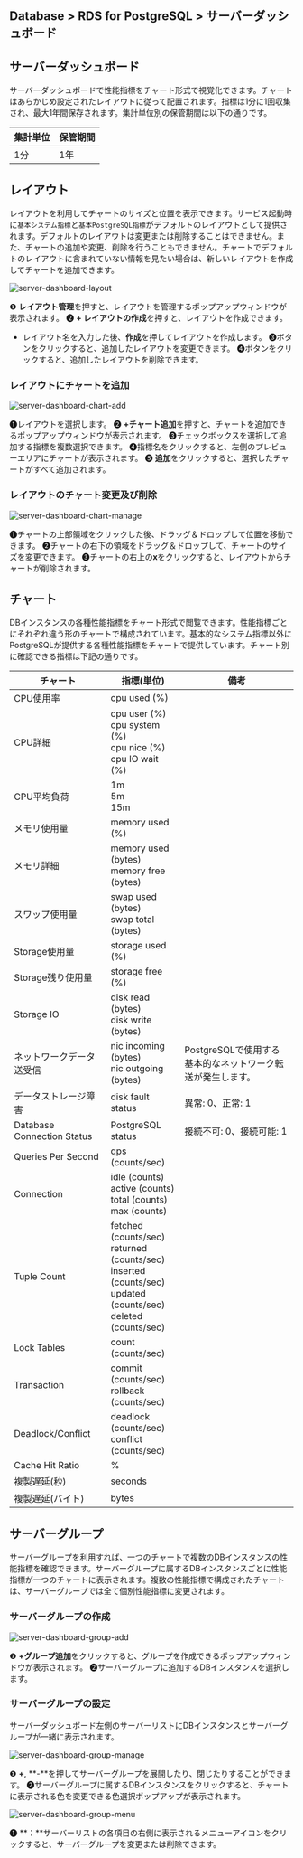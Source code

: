 ## Database > RDS for PostgreSQL > サーバーダッシュボード

## サーバーダッシュボード

サーバーダッシュボードで性能指標をチャート形式で視覚化できます。チャートはあらかじめ設定されたレイアウトに従って配置されます。指標は1分に1回収集され、最大1年間保存されます。集計単位別の保管期間は以下の通りです。

| 集計単位 | 保管期間 |
|-------|-------|
| 1分  | 1年  |

## レイアウト

レイアウトを利用してチャートのサイズと位置を表示できます。サービス起動時に`基本システム指標`と`基本PostgreSQL指標`がデフォルトのレイアウトとして提供されます。デフォルトのレイアウトは変更または削除することはできません。また、チャートの追加や変更、削除を行うこともできません。チャートでデフォルトのレイアウトに含まれていない情報を見たい場合は、新しいレイアウトを作成してチャートを追加できます。

![server-dashboard-layout](https://static.toastoven.net/prod_rds_postgres/20240813/server-dashboard-layout-ja.png)

❶ **レイアウト管理**を押すと、レイアウトを管理するポップアップウィンドウが表示されます。
❷ **+ レイアウトの作成**を押すと、レイアウトを作成できます。
- レイアウト名を入力した後、**作成**を押してレイアウトを作成します。
❸ボタンをクリックすると、追加したレイアウトを変更できます。
❹ボタンをクリックすると、追加したレイアウトを削除できます。

### レイアウトにチャートを追加

![server-dashboard-chart-add](https://static.toastoven.net/prod_rds_postgres/20240813/server-dashboard-chart-add-ja.png)

❶レイアウトを選択します。
❷ **+チャート追加**を押すと、チャートを追加できるポップアップウィンドウが表示されます。
❸チェックボックスを選択して追加する指標を複数選択できます。
❹指標名をクリックすると、左側のプレビューエリアにチャートが表示されます。
❺ **追加**をクリックすると、選択したチャートがすべて追加されます。

### レイアウトのチャート変更及び削除

![server-dashboard-chart-manage](https://static.toastoven.net/prod_rds_postgres/20240813/server-dashboard-chart-manage-ja.png)

❶チャートの上部領域をクリックした後、ドラッグ＆ドロップして位置を移動できます。
❷チャートの右下の領域をドラッグ＆ドロップして、チャートのサイズを変更できます。
❸チャートの右上の**x**をクリックすると、レイアウトからチャートが削除されます。

## チャート

DBインスタンスの各種性能指標をチャート形式で閲覧できます。性能指標ごとにそれぞれ違う形のチャートで構成されています。基本的なシステム指標以外にPostgreSQLが提供する各種性能指標をチャートで提供しています。チャート別に確認できる指標は下記の通りです。

| チャート                       | 指標(単位)                                                                                                                     | 備考                                 |
|----------------------------|----------------------------------------------------------------------------------------------------------------------------|------------------------------------|
| CPU使用率                     | cpu used (%)                                                                                                               |                                    |
| CPU詳細                      | cpu user (%)<br/>cpu system (%)<br/>cpu nice (%)<br/>cpu IO wait (%)                                                       |                                    |
| CPU平均負荷                    | 1m<br/>5m<br/>15m                                                                                                          |                                    |
| メモリ使用量                     | memory used (%)                                                                                                            |                                    |
| メモリ詳細                      | memory used (bytes)<br/>memory free (bytes)                                                                                |                                    |
| スワップ使用量                    | swap used (bytes)<br> swap total (bytes)                                                                                   |                                    |
| Storage使用量                 | storage used (%)                                                                                                           |                                    |
| Storage残り使用量               | storage free (%)                                                                                                           |                                    |
| Storage IO                 | disk read (bytes)<br> disk write (bytes)                                                                                   |                                    |
| ネットワークデータ送受信               | nic incoming (bytes)<br> nic outgoing (bytes)                                                                              | PostgreSQLで使用する基本的なネットワーク転送が発生します。 |
| データストレージ障害                 | disk fault status                                                                                                          | 異常: 0、正常: 1                        |
| Database Connection Status | PostgreSQL status                                                                                                          | 接続不可: 0、接続可能: 1                    |
| Queries Per Second         | qps (counts/sec)                                                                                                           |                                    |
| Connection                 | idle (counts)<br/>active (counts)<br/>total (counts)<br/>max (counts)                                                      |                                    |
| Tuple Count                | fetched (counts/sec)<br/>returned (counts/sec)<br/>inserted (counts/sec)<br/>updated (counts/sec)<br/>deleted (counts/sec) |                                    |
| Lock Tables                | count (counts/sec)                                                                                                         |                                    |
| Transaction                | commit (counts/sec)<br/>rollback (counts/sec)                                                                              |                                    |
| Deadlock/Conflict          | deadlock (counts/sec)<br/>conflict (counts/sec)                                                                            |                                    |
| Cache Hit Ratio            | %                                                                                                                          |                                    |
| 複製遅延(秒)                    | seconds                                                                                                                    |                                    |
| 複製遅延(バイト)                  | bytes                                                                                                                      |                                    |

## サーバーグループ

サーバーグループを利用すれば、一つのチャートで複数のDBインスタンスの性能指標を確認できます。サーバーグループに属するDBインスタンスごとに性能指標が一つのチャートに表示されます。複数の性能指標で構成されたチャートは、サーバーグループでは全て個別性能指標に変更されます。

### サーバーグループの作成

![server-dashboard-group-add](https://static.toastoven.net/prod_rds_postgres/20240813/server-dashboard-group-add-ja.png)

❶ **+グループ追加**をクリックすると、グループを作成できるポップアップウィンドウが表示されます。
❷サーバーグループに追加するDBインスタンスを選択します。

### サーバーグループの設定

サーバーダッシュボード左側のサーバーリストにDBインスタンスとサーバーグループが一緒に表示されます。

![server-dashboard-group-manage](https://static.toastoven.net/prod_rds_postgres/20240611/server-dashboard-group-manage-ja.png)

❶ **+**, **-**を押してサーバーグループを展開したり、閉じたりすることができます。
❷サーバーグループに属するDBインスタンスをクリックすると、チャートに表示される色を変更できる色選択ポップアップが表示されます。

![server-dashboard-group-menu](https://static.toastoven.net/prod_rds_postgres/20240611/server-dashboard-group-menu-ja.png)

❶ **：**サーバーリストの各項目の右側に表示されるメニューアイコンをクリックすると、サーバーグループを変更または削除できます。
